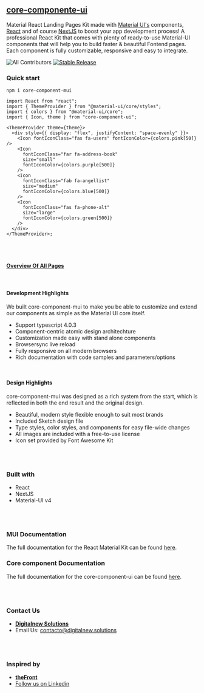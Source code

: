 ## [core-componente-ui](https://github.com/DigitalNews/core-componente-materialui)

Material React Landing Pages Kit made with [Material UI's](https://material-ui.com/?ref=digitalnew-solutions) components, [React](https://reactjs.org/?ref=digitalnew-solutions) and of course [NextJS](https://nextjs.org/?ref=digitalnew-solutions) to boost your app development process!
A professional React Kit that comes with plenty of ready-to-use Material-UI components that will help you to build faster & beautiful Fontend pages. Each component is fully customizable, responsive and easy to integrate.

![All Contributors](https://img.shields.io/github/contributors/DigitalNews/core-componente-materialui?color=orange&style=flat-square)
[![Stable Release](https://img.shields.io/npm/v/formik.svg)](https://www.npmjs.com/package/core-component-ui)

### **Quick start**

```
npm i core-component-mui
```

```tsx
import React from "react";
import { ThemeProvider } from "@material-ui/core/styles";
import { colors } from "@material-ui/core";
import { Icon, theme } from "core-component-ui";

<ThemeProvider theme={theme}>
  <div style={{ display: "flex", justifyContent: "space-evenly" }}>
    <Icon fontIconClass="fas fa-users" fontIconColor={colors.pink[50]} />
    <Icon
      fontIconClass="far fa-address-book"
      size="small"
      fontIconColor={colors.purple[500]}
    />
    <Icon
      fontIconClass="fab fa-angellist"
      size="medium"
      fontIconColor={colors.blue[500]}
    />
    <Icon
      fontIconClass="fas fa-phone-alt"
      size="large"
      fontIconColor={colors.green[500]}
    />
  </div>
</ThemeProvider>;
```

<br /><br />

#### **[Overview Of All Pages](https://thefront.maccarianagency.com)**

<br />

#### **Development Highlights**

We built core-component-mui to make you be able to customize and extend our components as simple as the Material UI core itself.

- Support typescript 4.0.3
- Component-centric atomic design architechture
- Customization made easy with stand alone components
- Browsersync live reload
- Fully responsive on all modern browsers
- Rich documentation with code samples and parameters/options

<br />

#### **Design Highlights**

core-component-mui was designed as a rich system from the start, which is reflected in both the end result and the original design.

- Beautiful, modern style flexible enough to suit most brands
- Included Sketch design file
- Type styles, color styles, and components for easy file-wide changes
- All images are included with a free-to-use license
- Icon set provided by Font Awesome Kit

<br /><br />

### **Built with**

- React
- NextJS
- Material-UI v4

<br /><br />

### **MUI Documentation**

The full documentation for the React Material Kit can be found [here](https://material-ui.com?ref=digitalnew-solutions).

### **Core component Documentation**

The full documentation for the core-component-ui can be found [here](https://documentation-core.firebaseapp.com/).

<br /><br />

### **Contact Us**

- **[Digitalnew Solutions](https://digitalnew.solutions)**
- Email Us: contacto@digitalnew.solutions
<!-- - [Follow us on Linkedin](https://www.linkedin.com/company/maccarian)
- [Follow us on Instagram](https://www.instagram.com/maccarian/)
- [Follow us on Facebook](https://facebook.com/maccarian.agency/) -->

<br /><br />

### **Inspired by**

- **[theFront](https://thefront.maccarianagency.com)**
- [Follow us on Linkedin](https://www.linkedin.com/company/maccarian)

<!--
- [Follow us on Instagram](https://www.instagram.com/maccarian/)
- [Follow us on Facebook](https://facebook.com/maccarian.agency/) -->
